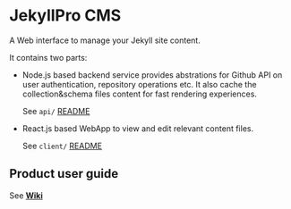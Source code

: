 # JekyllPro CMS

A Web interface to manage your Jekyll site content.

It contains two parts:

- Node.js based backend service provides abstrations for Github API on user authentication, repository operations etc.
  It also cache the collection&schema files content for fast rendering experiences.
  
  See `api/` [README](api/README.md)

- React.js based WebApp to view and edit relevant content files.
  
  See `client/` [README](client/README.md)

## Product user guide

See [**Wiki**](https://github.com/Wiredcraft/jekyllpro-cms/wiki)
